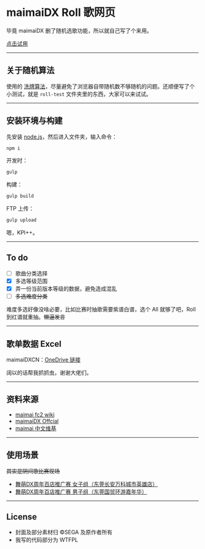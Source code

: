 # maimaiDX Roll 歌网页

毕竟 maimaiDX 删了随机选歌功能，所以就自己写了个来用。

[点击试用](https://roll.maimoe.in/maimai)

---

## 关于随机算法

使用的 [洗牌算法](https://www.zhihu.com/question/68330851)，尽量避免了浏览器自带随机数不够随机的问题。还顺便写了个小测试，就是 `roll-test` 文件夹里的东西，大家可以来试试。

---

## 安装环境与构建

先安装 [node.js](https://nodejs.org)，然后进入文件夹，输入命令：

```bash
npm i
```

开发时：

```bash
gulp
```

构建：

```bash
gulp build
```

FTP 上传：

```bash
gulp upload
```

嗯，KPI++。

---

## To do

- [ ] 歌曲分类选择
- [x] 多选等级范围
- [x] 弄一份当前版本等级的数据，避免造成混乱
- [ ] ~~多选难度分类~~

难度多选好像没啥必要，比如比赛时抽歌需要紫谱白谱，选个 All 就够了吧，Roll 到红谱就重抽。~~懒逼发言~~

---

## 歌单数据 Excel

maimaiDXCN：[OneDrive 链接](https://1drv.ms/x/s!ArePsgkuEqXhqmsyOsKcKNyAaVeV?e=SHz6gI)

阔以的话帮我抓抓虫，谢谢大佬们。

---

## 资料来源

- [maimai fc2 wiki](https://maimai.wiki.fc2.com/)
- [maimaiDX Offcial](https://maimai.sega.jp/song/)
- [maimai 中文维基](https://maimai.fandom.com/zh/wiki/Maimai%E4%B8%AD%E6%96%87_%E7%BB%B4%E5%9F%BA)

---

## 使用场景
~~其实是阴间歌比赛现场~~
- [舞萌DX周年百店推广赛 女子组（东莞长安万科城市英雄店）](https://www.bilibili.com/video/BV1DV411t7zi)
- [舞萌DX周年百店推广赛 男子组（东莞国贸环游嘉年华）](https://www.bilibili.com/video/BV17y4y1n7Vs)

---

## License
- 封面及部分素材归 &copy;SEGA 及原作者所有
- 我写的代码部分为 WTFPL